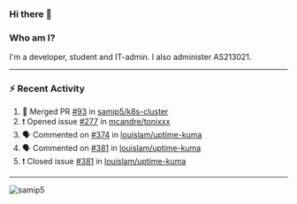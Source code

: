 ### Hi there 👋

### Who am I?
I'm a developer, student and IT-admin. I also administer AS213021.

---
### :zap: Recent Activity
<!--START_SECTION:activity-->
1. 🎉 Merged PR [#93](https://github.com/samip5/k8s-cluster/pull/93) in [samip5/k8s-cluster](https://github.com/samip5/k8s-cluster)
2. ❗️ Opened issue [#277](https://github.com/mcandre/tonixxx/issues/277) in [mcandre/tonixxx](https://github.com/mcandre/tonixxx)
3. 🗣 Commented on [#374](https://github.com/louislam/uptime-kuma/issues/374) in [louislam/uptime-kuma](https://github.com/louislam/uptime-kuma)
4. 🗣 Commented on [#381](https://github.com/louislam/uptime-kuma/issues/381) in [louislam/uptime-kuma](https://github.com/louislam/uptime-kuma)
5. ❗️ Closed issue [#381](https://github.com/louislam/uptime-kuma/issues/381) in [louislam/uptime-kuma](https://github.com/louislam/uptime-kuma)
<!--END_SECTION:activity-->
---

<img align="center" src="https://github-readme-stats.vercel.app/api?username=samip5&show_icons=true" alt="samip5" />
